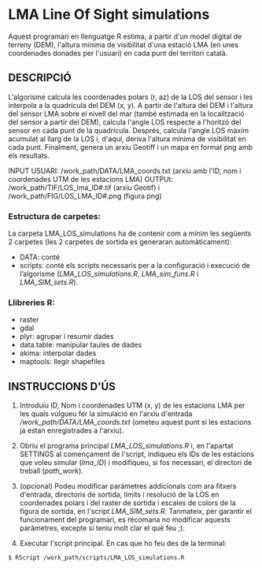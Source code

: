 # LMA Line Of Sight simulations
Aquest programari en llenguatge R estima, a partir d'un model digital de terreny (DEM), l'altura mínima de visibilitat d'una estació LMA (en unes coordenades donades per l'usuari) en cada punt del territori català.

## DESCRIPCIÓ
L'algorisme calcula les coordenades polars (r, az) de la LOS del sensor i les interpola a la quadrícula del DEM (x, y). A partir de l'altura del DEM i l'altura del sensor LMA sobre el nivell del mar (també estimada en la localització del sensor a partir del DEM), calcula l'angle LOS respecte a l'horitzó del sensor en cada punt de la quadrícula. Després, calcula l'angle LOS màxim acumulat al llarg de la LOS i, d'aquí, deriva l'altura mínima de visibilitat en cada punt. Finalment, genera un arxiu Geotiff i un mapa en format png amb els resultats.

INPUT USUARI: /work_path/DATA/LMA_coords.txt (arxiu amb l'ID, nom i coordenades UTM de les estacions LMA)
OUTPUt: /work_path/TIF/LOS_lma_ID#.tif (arxiu Geotif) i /work_path/FIG/LOS_LMA_ID#.png (figura png)

### Estructura de carpetes:

La carpeta LMA_LOS_simulations ha de contenir com a mínim les següents 2 carpetes (les 2 carpetes de sortida es generaran automàticament):
- DATA: conté 
- scripts: conté els scripts necessaris per a la configuració i execució de l’algorisme (*LMA_LOS_simulations.R*, *LMA_sim_funs.R* i *LMA_SIM_sets.R*).

### Llibreries R:
- raster
- gdal
- plyr: agrupar i resumir dades
- data.table: manipular taules de dades
- akima: interpolar dades
- maptools: llegir shapefiles

## INSTRUCCIONS D'ÚS

1. Introduïu ID, Nom i coordenades UTM (x, y) de les estacions LMA per les quals vulgueu fer la simulació en l'arxiu d'entrada */work_path/DATA/LMA_coords.txt* (ometeu aquest punt si les estacions ja estan enregistrades a l'arxiu).

2. Obriu el programa principal *LMA_LOS_simulations.R* i, en l'apartat SETTINGS al començament de l'script, indiqueu els IDs de les estacions que voleu simular (*lma_ID*) i modifiqueu, si fos necessari, el directori de treball (*path_work*).

3. (opcional) Podeu modificar paràmetres addicionals com ara fitxers d'entrada, directoris de sortida, límits i resolució de la LOS en coordenades polars i del raster de sortida i escales de colors de la figura de sortida, en l'script *LMA_SIM_sets.R*. Tanmateix, per garantir el funcionament del programari, es recomana no modificar aquests paràmetres, excepte si teniu molt clar el què feu ;).

4. Executar l'script principal. En cas que ho feu des de la terminal:
  
  `$ RScript /work_path/scripts/LMA_LOS_simulations.R`
